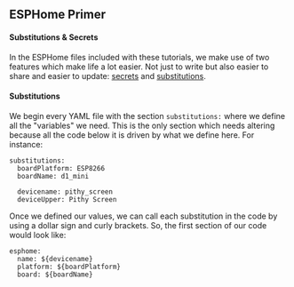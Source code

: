 ## ESPHome Primer
#### Substitutions & Secrets

In the ESPHome files included with these tutorials, we make use of two features which make life a lot easier. Not just to write but also easier to share and easier to update: [secrets](https://esphome.io/guides/faq.html#tips-for-using-esphome) and [substitutions](https://esphome.io/guides/configuration-types.html#config-substitutions).

#### Substitutions
We begin every YAML file with the section `substitutions:` where we define all the "variables" we need. This is the only section which needs altering because all the code below it is driven by what we define here. For instance:
```
substitutions:
  boardPlatform: ESP8266
  boardName: d1_mini
  
  devicename: pithy_screen
  deviceUpper: Pithy Screen
```
Once we defined our values, we can call each substitution in the code by using a dollar sign and curly brackets. So, the first section of our code would look like:
```
esphome:
  name: ${devicename}
  platform: ${boardPlatform}
  board: ${boardName}
```